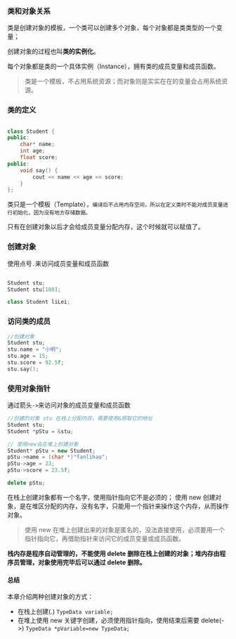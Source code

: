 ### 类和对象关系

类是创建对象的模板，一个类可以创建多个对象，每个对象都是类类型的一个变量；

创建对象的过程也叫**类的实例化**。

每个对象都是类的一个具体实例（Instance），拥有类的成员变量和成员函数。

> 类是一个模板，不占用系统资源；而对象则是实实在在的变量会占用系统资源。

### 类的定义

```c++

class Student {
public:
	char* name;
	int age;
	float score;
public:
	void say() {
		cout << name << age << score;
	}
};
```

类只是一个模板（Template），`编译后不占用内存空间，所以在定义类时不能对成员变量进行初始化，因为没有地方存储数据。`

只有在创建对象以后才会给成员变量分配内存，这个时候就可以赋值了。

### 创建对象

使用点号`.`来访问成员变量和成员函数

```c++

Student stu;
Student stu[100];

class Student liLei;
```

### 访问类的成员

```c++
//创建对象
Student stu;
stu.name = "小明";
stu.age = 15;
stu.score = 92.5f;
stu.say();
```

### 使用对象指针

通过箭头`->`来访问对象的成员变量和成员函数

```c++
//创建的对象 stu 在栈上分配内存，需要使用&获取它的地址
Student stu;
Student *pStu = &stu;

// 使用new会在堆上创建对象
Student* pStu = new Student;
pStu->name = (char *)"fanlihao";
pStu->age = 23;
pStu->score = 23.5f;

delete pStu;
```

在栈上创建对象都有一个名字，使用指针指向它不是必须的；
使用 new 创建对象，是在堆区分配的内存，没有名字，只能用一个指针来操作这个内存，从而操作对象。

> 使用 new 在堆上创建出来的对象是匿名的，没法直接使用，必须要用一个指针指向它，再借助指针来访问它的成员变量或成员函数。

**栈内存是程序自动管理的，不能使用 delete 删除在栈上创建的对象；堆内存由程序员管理，对象使用完毕后可以通过 delete 删除。**

#### 总结

本章介绍两种创建对象的方式：

- 在栈上创建(.)
  `TypeData variable;`
- 在堆上使用 new 关键字创建，必须使用指针指向，使用结束后需要 delete(->)
  `TypeData *pVariable=new TypeData;`
